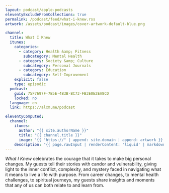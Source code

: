 ```yaml
---
layout: podcast/apple-podcasts
eleventyExcludeFromCollections: true
permalink: /podcast/feed/what-i-knew.rss
artwork: /assets/podcast/images/cover-artwork-default-blue.png

channel:
  title: What I Knew
  itunes:
    categories:
      - category: Health &amp; Fitness
        subcategory: Mental Health
      - category: Society &amp; Culture
        subcategory: Personal Journals
      - category: Education
        subcategory: Self-Improvement
    explicit: false
    type: episodic
  podcast:
    guid: 75F7697F-7B5E-4B3B-BC73-FB3E0E2EA8CD
    locked: no
  language: en
  link: https://alxm.me/podcast

eleventyComputed:
  channel:
    itunes:
      author: "{{ site.authorName }}"
      title: "{{ channel.title }}"
      image: '{{ "https://" | append: site.domain | append: artwork }}'
    description: "{{ page.rawInput | renderContent: 'liquid' | markdownToCDATA }}"
---
```


_What I Knew_ celebrates the courage that it takes to make big personal changes. My guests tell their stories with candor and vulnerability, giving light to the inner conflict, complexity, and mystery faced in navigating what it means to live a life with purpose. From career changes, to mental health challenges, to spiritual journeys, my guests share insights and moments that any of us can both relate to and learn from.

